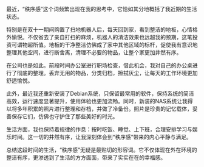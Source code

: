 最近，“秩序感”这个词频繁出现在我的思考中，它恰如其分地概括了我近期的生活状态。

特别是在双十一期间购置了扫地机器人后，每天回到家，看到整洁的地板，心情格外愉悦。不仅省去了亲自打扫的麻烦，机器人的清洁效果也远超我的预期，这笔投资可谓物超所值。地板的干净整洁仿佛成了家中其他区域的标杆，促使我有意识地整理其他空间，进行断舍离，清理不必要的物品，让整个家更加井然有序。

在公司也是如此。前段时间办公室进行职场检查，借此机会，我对自己的办公桌进行了彻底的整理。丢弃无用的物品，分类归档，擦拭灰尘，让每天的工作环境更加舒适愉悦。

此外，最近我还重新安装了Debian系统，只保留最常用的软件，保持系统的简洁高效，运行速度显著提升，使用体验也更加流畅。同时，新装的NAS系统让我得以将多年积累的照片进行整理和存档，并做了冷备份。照片是珍贵的记忆载体，妥善保存它们，仿佛也守护住了那些美好的时光。

生活方面，我也保持着规律的作息：按时吃饭、睡觉、上下班，合理安排学习与娱乐时间。这一切的井然有序，让我深刻体会到“秩序感”带来的内心平静与满足。

总结这段时间的生活，“秩序感”无疑是最贴切的形容词。它不仅体现在外在环境的整洁有序，更渗透到了生活的方方面面，带来了实实在在的幸福感。
